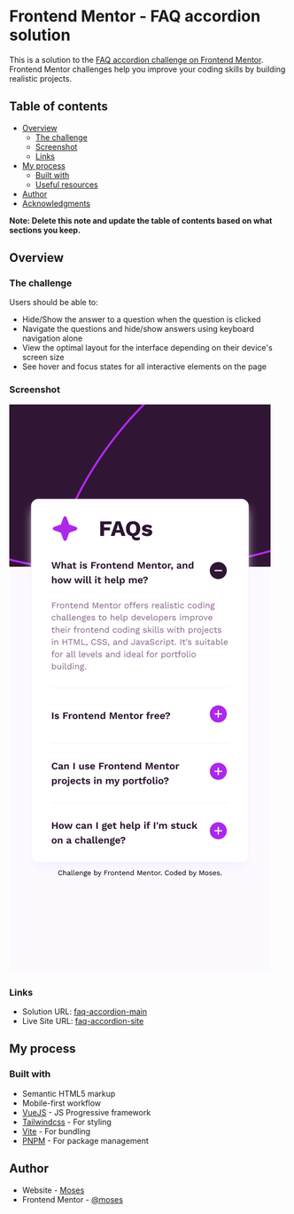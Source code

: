 # Frontend Mentor - FAQ accordion solution

This is a solution to the [FAQ accordion challenge on Frontend Mentor](https://www.frontendmentor.io/challenges/faq-accordion-wyfFdeBwBz). Frontend Mentor challenges help you improve your coding skills by building realistic projects.

## Table of contents

- [Overview](#overview)
  - [The challenge](#the-challenge)
  - [Screenshot](#screenshot)
  - [Links](#links)
- [My process](#my-process)
  - [Built with](#built-with)
  - [Useful resources](#useful-resources)
- [Author](#author)
- [Acknowledgments](#acknowledgments)

**Note: Delete this note and update the table of contents based on what sections you keep.**

## Overview

### The challenge

Users should be able to:

- Hide/Show the answer to a question when the question is clicked
- Navigate the questions and hide/show answers using keyboard navigation alone
- View the optimal layout for the interface depending on their device's screen size
- See hover and focus states for all interactive elements on the page

### Screenshot

![](./screenshot.png)

### Links

- Solution URL: [faq-accordion-main](https://github.com/mbtenkorang/faq-accordion-main)
- Live Site URL: [faq-accordion-site](https://faq-accordion-fem.onrender.com/)

## My process

### Built with

- Semantic HTML5 markup
- Mobile-first workflow
- [VueJS](https://vuejs.org/) - JS Progressive framework
- [Tailwindcss](https://tailwindcss.com/) - For styling
- [Vite](https://vitejs.dev/) - For bundling
- [PNPM](https://pnpm.io/) - For package management

## Author

- Website - [Moses](https://github.com/mbtenkorang)
- Frontend Mentor - [@moses](https://www.frontendmentor.io/profile/mbtenkorang)
